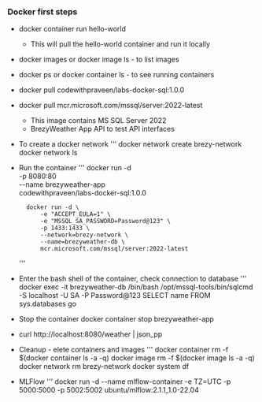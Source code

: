 ### Docker first steps

- docker container run hello-world
    - This will pull the hello-world container and run it locally

- docker images or docker image ls - to list images
- docker ps or docker container ls - to see running containers

- docker pull codewithpraveen/labs-docker-sql:1.0.0
- docker pull mcr.microsoft.com/mssql/server:2022-latest 
    - This image contains MS SQL Server 2022
    - BrezyWeather App API to test API interfaces

- To create a docker network
    '''
        docker network create brezy-network
        docker network ls

- Run the container
    '''
        docker run -d \
            -p 8080:80 \
            --name brezyweather-app \
            codewithpraveen/labs-docker-sql:1.0.0

        docker run -d \
            -e "ACCEPT_EULA=1" \
            -e "MSSQL_SA_PASSWORD=Password@123" \
            -p 1433:1433 \
            --network=brezy-network \
            --name=brezyweather-db \
            mcr.microsoft.com/mssql/server:2022-latest
    '''

- Enter the bash shell of the container, check connection to database
    '''
        docker exec -it brezyweather-db /bin/bash
        /opt/mssql-tools/bin/sqlcmd -S localhost -U SA -P Password@123
        SELECT name FROM sys.databases
        go

- Stop the container
    docker container stop brezyweather-app

- curl http://localhost:8080/weather | json_pp

- Cleanup - elete containers and images
    '''
        docker container rm -f $(docker container ls -a -q)
        docker image rm -f $(docker image ls -a -q)
        docker network rm brezy-network
        docker system df

- MLFlow
    '''
        docker run -d --name mlflow-container -e TZ=UTC -p 5000:5000 -p 5002:5002 ubuntu/mlflow:2.1.1_1.0-22.04

        


    